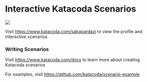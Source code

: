 # Interactive Katacoda Scenarios

[![](http://shields.katacoda.com/katacoda/sabapardazi/count.svg)](https://www.katacoda.com/sabapardazi "Get your profile on Katacoda.com")

Visit https://www.katacoda.com/sabapardazi to view the profile and interactive scenarios

### Writing Scenarios
Visit https://www.katacoda.com/docs to learn more about creating Katacoda scenarios

For examples, visit https://github.com/katacoda/scenario-example
